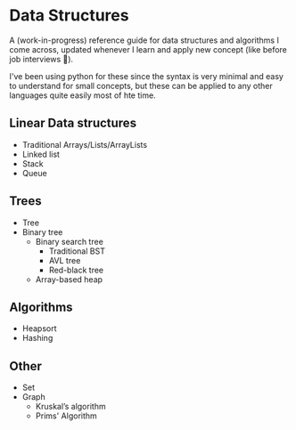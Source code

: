 # Data Structures

A (work-in-progress) reference guide for data structures and algorithms I come across, updated whenever I learn and apply new concept (like before job interviews 🙂).

I've been using python for these since the syntax is very minimal and easy to understand for small concepts, but these can be applied to any other languages quite easily most of hte time.

## Linear Data structures
- Traditional Arrays/Lists/ArrayLists
- Linked list
- Stack
- Queue

## Trees
- Tree
- Binary tree
  - Binary search tree
    - Traditional BST
    - AVL tree
    - Red-black tree
  - Array-based heap

## Algorithms
- Heapsort
- Hashing

## Other
- Set
- Graph
  - Kruskal’s algorithm
  - Prims' Algorithm

